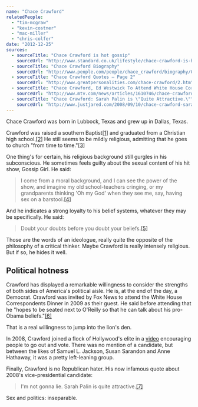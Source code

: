 ```yaml
---
name: "Chace Crawford"
relatedPeople:
  - "tim-mcgraw"
  - "kevin-costner"
  - "mac-miller"
  - "chris-colfer"
date: "2012-12-25"
sources:
  - sourceTitle: "Chace Crawford is hot gossip"
    sourceUrl: "http://www.standard.co.uk/lifestyle/chace-crawford-is-hot-gossip-6499848.html"
  - sourceTitle: "Chace Crawford Biography"
    sourceUrl: "http://www.people.com/people/chace_crawford/biography/0,,,00.html"
  - sourceTitle: "Chace Crawford Quotes – Page 2"
    sourceUrl: "http://www.greatpersonalities.com/chace-crawford/2.htm"
  - sourceTitle: "Chace Crawford, Ed Westwick To Attend White House Correspondents Dinner."
    sourceUrl: "http://www.mtv.com/news/articles/1610746/chace-crawford-ed-westwick-attend-white-house-correspondents-dinner.jhtml"
  - sourceTitle: "Chace Crawford: Sarah Palin is \"Quite Attractive.\""
    sourceUrl: "http://www.justjared.com/2008/09/10/chace-crawford-sarah-palin/"
---
```


Chace Crawford was born in Lubbock, Texas and grew up in Dallas, Texas.

Crawford was raised a southern Baptist<a class="source-citation" href="#http://www.standard.co.uk/lifestyle/chace-crawford-is-hot-gossip-6499848.html" title="Chace Crawford is hot gossip">[1]</a> and graduated from a Christian high school.<a class="source-citation" href="#http://www.people.com/people/chace_crawford/biography/0,,,00.html" title="Chace Crawford Biography">[2]</a> He still seems to be mildly religious, admitting that he goes to church "from time to time."<a class="source-citation" href="#http://www.standard.co.uk/lifestyle/chace-crawford-is-hot-gossip-6499848.html" title="Chace Crawford is hot gossip">[3]</a>

One thing's for certain, his religious background still gurgles in his subconscious. He sometimes feels guilty about the sexual content of his hit show, Gossip Girl. He said:

>I come from a moral background, and I can see the power of the show, and imagine my old school-teachers cringing, or my grandparents thinking 'Oh my God' when they see me, say, having sex on a barstool.<a class="source-citation" href="#http://www.greatpersonalities.com/chace-crawford/2.htm" title="Chace Crawford Quotes – Page 2">[4]</a>

And he indicates a strong loyalty to his belief systems, whatever they may be specifically. He said:

>Doubt your doubts before you doubt your beliefs.<a class="source-citation" href="#http://www.greatpersonalities.com/chace-crawford/2.htm" title="Chace Crawford Quotes – Page 2">[5]</a>

Those are the words of an ideologue, really quite the opposite of the philosophy of a critical thinker. Maybe Crawford is really intensely religious. But if so, he hides it well.


## Political hotness

Crawford has displayed a remarkable willingness to consider the strengths of both sides of America's political aisle. He is, at the end of the day, a Democrat. Crawford was invited by Fox News to attend the White House Correspondents Dinner in 2009 as their guest. He said before attending that he "hopes to be seated next to O'Reilly so that he can talk about his pro-Obama beliefs."<a class="source-citation" href="#http://www.mtv.com/news/articles/1610746/chace-crawford-ed-westwick-attend-white-house-correspondents-dinner.jhtml" title="Chace Crawford, Ed Westwick To Attend White House Correspondents Dinner.">[6]</a>

That is a real willingness to jump into the lion's den.

In 2008, Crawford joined a flock of Hollywood's elite in a [video](http://perezhilton.com/2008-10-08-chace-crawford-really-wants-you-to#.UMUwr4UZ-Bg) encouraging people to go out and vote. There was no mention of a candidate, but between the likes of Samuel L. Jackson, Susan Sarandon and Anne Hathaway, it was a pretty left-leaning group.

Finally, Crawford is no Republican hater. His now infamous quote about 2008's vice-presidential candidate:

>I'm not gonna lie. Sarah Palin is quite attractive.<a class="source-citation" href="#http://www.justjared.com/2008/09/10/chace-crawford-sarah-palin/" title="Chace Crawford: Sarah Palin is &quot;Quite Attractive.&quot;">[7]</a>

Sex and politics: inseparable.